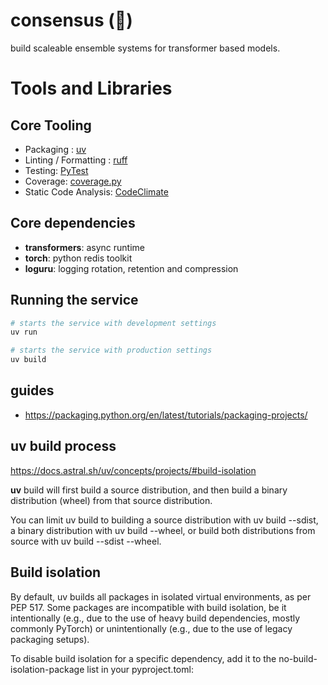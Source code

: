 # consensus (🫧)

build scaleable ensemble systems for transformer based models.

# Tools and Libraries

## Core Tooling

- Packaging : [uv](https://docs.astral.sh/uv)
- Linting / Formatting : [ruff](https://docs.astral.sh/ruff/)
- Testing: [PyTest](https://docs.pytest.org/en/8.2.x/)
- Coverage: [coverage.py](https://coverage.readthedocs.io/en/7.5.4/)
- Static Code Analysis: [CodeClimate](https://codeclimate.com/quality)

## Core dependencies

- **transformers**: async runtime
- **torch**: python redis toolkit
- **loguru**: logging rotation, retention and compression

## Running the service

```bash
# starts the service with development settings
uv run
```

```bash
# starts the service with production settings
uv build
```

## guides

- https://packaging.python.org/en/latest/tutorials/packaging-projects/

## uv build process

https://docs.astral.sh/uv/concepts/projects/#build-isolation

**uv** build will first build a source distribution, and then build a binary distribution (wheel) from that source distribution.

You can limit uv build to building a source distribution with uv build --sdist, a binary distribution with uv build --wheel, or build both distributions from source with uv build --sdist --wheel.

## Build isolation

By default, uv builds all packages in isolated virtual environments, as per PEP 517. Some packages are incompatible with build isolation, be it intentionally (e.g., due to the use of heavy build dependencies, mostly commonly PyTorch) or unintentionally (e.g., due to the use of legacy packaging setups).

To disable build isolation for a specific dependency, add it to the no-build-isolation-package list in your pyproject.toml: